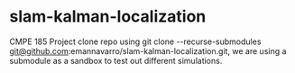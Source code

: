 # slam-kalman-localization
CMPE 185 Project 
clone repo using git clone --recurse-submodules git@github.com:emannavarro/slam-kalman-localization.git, we are using a submodule as a sandbox to test out different simulations. 
